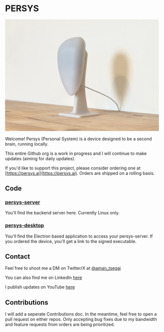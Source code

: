 # PERSYS
![Persys Device](hero.png)

Welcome! Persys (Personal System) is a device designed to be a second brain, running locally.

This entire Github org is a work in progress and I will continue to make updates (aiming for daily updates).

If you'd like to support this project, please consider ordering one at [https://persys.ai](https://persys.ai).
Orders are shipped on a rolling basis.

## Code
### [persys-server](https://github.com/persys-ai/persys-server)
You'll find the backend server here. Currently Linux only.

### [persys-desktop](https://github.com/persys-ai/persys-desktop)
You'll find the Electron based application to access your persys-server.
If you ordered the device, you'll get a link to the signed executable.

## Contact
Feel free to shoot me a DM on Twitter/X at [@aman_tsegai](https://x.com/amantsegai)

You can also find me on LinkedIn [here](https://linkedin.com/in/amants)

I publish updates on YouTube [here](https://www.youtube.com/@aman-labs)

## Contributions
I will add a seperate Contributions doc.
In the meantime, feel free to open a pull request on either repos.
Only accepting bug fixes due to my bandwidth and feature requests from orders are being prioritized.
